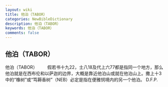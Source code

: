 ```yaml
---
layout: wiki
title: 他泊（TABOR）
categories: NewBibleDictionary
description: 他泊（TABOR）
keywords: 他泊（TABOR）
comments: false
---
```


## 他泊（TABOR）



他泊（TABOR）
　　假若书十九22，士八18及代上六77都是指同一个地方，那么他泊就是在西布伦和以萨迦的边界，大概是靠近他泊山或就在他泊山上。撒上十3中的“橡树”或“笃耨香树”（NEB）必定是指在便雅悯境内的另一个他泊。
D.F.P.





